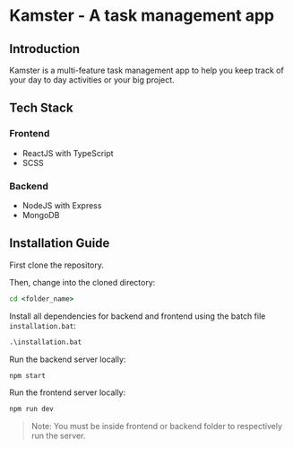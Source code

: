 # Kamster - A task management app

## Introduction

Kamster is a multi-feature task management app to help you keep track of your day to day activities or your big project.

## Tech Stack

### Frontend

-   ReactJS with TypeScript
-   SCSS

### Backend

-   NodeJS with Express
-   MongoDB

## Installation Guide

First clone the repository.

Then, change into the cloned directory:

```cmd
cd <folder_name>
```

Install all dependencies for backend and frontend using the batch file `installation.bat`:

```cmd
.\installation.bat
```

Run the backend server locally:

```cmd
npm start
```

Run the frontend server locally:

```cmd
npm run dev
```

> Note: You must be inside frontend or backend folder to respectively run the server.
